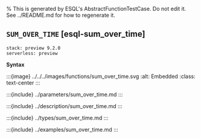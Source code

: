 % This is generated by ESQL's AbstractFunctionTestCase. Do not edit it. See ../README.md for how to regenerate it.

## `SUM_OVER_TIME` [esql-sum_over_time]
```{applies_to}
stack: preview 9.2.0
serverless: preview
```

**Syntax**

:::{image} ../../../images/functions/sum_over_time.svg
:alt: Embedded
:class: text-center
:::


:::{include} ../parameters/sum_over_time.md
:::

:::{include} ../description/sum_over_time.md
:::

:::{include} ../types/sum_over_time.md
:::

:::{include} ../examples/sum_over_time.md
:::
